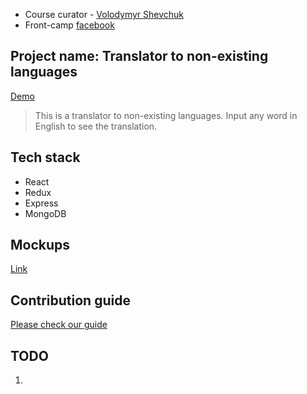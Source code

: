 * Course curator - [Volodymyr Shevchuk](https://github.com/dosandk)
* Front-camp [facebook](https://www.facebook.com/groups/270300106928894)


## Project name: Translator to non-existing languages

[Demo](https://mira-tic-tac-toe.herokuapp.com/)  
> This is a translator to non-existing languages. Input any word in English to see the translation.

## Tech stack

* React 
* Redux
* Express
* MongoDB


## Mockups
[Link](https://wireframepro.mockflow.com/view/tic-tak-toe-by-mira#/page/D23054405e2341960e539685a0de802b4)   

## Contribution guide

[Please check our guide](https://github.com/myrosvas/translator/blob/master/Contribution%20Guide.md)

## TODO

1. 

